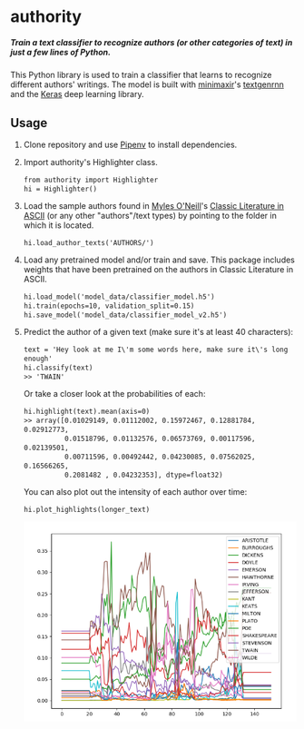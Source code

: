 # authority
##### Train a text classifier to recognize authors (or other categories of text) in just a few lines of Python. 

This Python library is used to train a classifier that learns to recognize different authors' writings. The model is built with [minimaxir](https://github.com/minimaxir)'s [textgenrnn](https://github.com/minimaxir/textgenrnn) and the [Keras](https://keras.io) deep learning library. 

## Usage
 1. Clone repository and use [Pipenv](https://docs.pipenv.org/) to install dependencies. 

 2. Import authority's Highlighter class.

        from authority import Highlighter
        hi = Highlighter()

 3. Load the sample authors found in [Myles O'Neill](https://www.kaggle.com/mylesoneill)'s [Classic Literature in ASCII](https://www.kaggle.com/mylesoneill/classic-literature-in-ascii) (or any other "authors"/text types) by pointing to the folder in which it is located.

        hi.load_author_texts('AUTHORS/')

 4. Load any pretrained model and/or train and save. This package includes weights that have been pretrained on the authors in Classic Literature in ASCII. 

        hi.load_model('model_data/classifier_model.h5')
        hi.train(epochs=10, validation_split=0.15)
        hi.save_model('model_data/classifier_model_v2.h5')

 5. Predict the author of a given text (make sure it's at least 40 characters):

        text = 'Hey look at me I\'m some words here, make sure it\'s long enough'
        hi.classify(text)
        >> 'TWAIN'

    Or take a closer look at the probabilities of each:

        hi.highlight(text).mean(axis=0)
        >> array([0.01029149, 0.01112002, 0.15972467, 0.12881784, 0.02912773,
                  0.01518796, 0.01132576, 0.06573769, 0.00117596, 0.02139501,
                  0.00711596, 0.00492442, 0.04230085, 0.07562025, 0.16566265,
                  0.2081482 , 0.04232353], dtype=float32)

    You can also plot out the intensity of each author over time: 

        hi.plot_highlights(longer_text)
  
    ![img](https://github.com/graufox/authority/blob/master/plot_highlights_demo_image.png)
